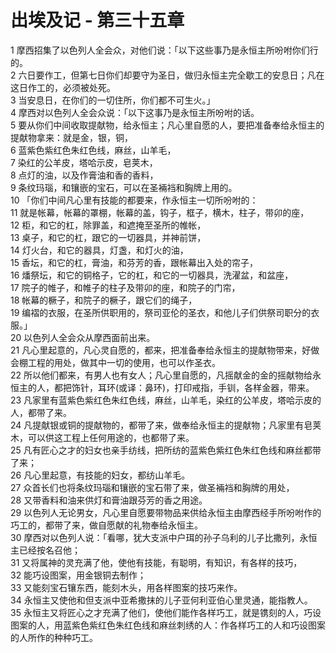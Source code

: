 # 出埃及记 - 第三十五章
  
 1 摩西招集了以色列人全会众，对他们说：「以下这些事乃是永恒主所吩咐你们行的。  
 2 六日要作工，但第七日你们却要守为圣日，做归永恒主完全歇工的安息日；凡在这日作工的，必须被处死。  
 3 当安息日，在你们的一切住所，你们都不可生火。」  
 4 摩西对以色列人全会众说：「以下这事乃是永恒主所吩咐的话。  
 5 要从你们中间收取提献物，给永恒主；凡心里自愿的人，要把准备奉给永恒主的提献物拿来：就是金，银，铜，  
 6 蓝紫色紫红色朱红色线，麻丝，山羊毛，  
 7 染红的公羊皮，塔哈示皮，皂荚木，  
 8 点灯的油，以及作膏油和香的香料，  
 9 条纹玛瑙，和镶嵌的宝石，可以在圣裲裆和胸牌上用的。  
 10 「你们中间凡心里有技能的都要来，作永恒主一切所吩咐的：  
 11 就是帐幕，帐幕的罩棚，帐幕的盖，钩子，框子，横木，柱子，带卯的座，  
 12 柜，和它的杠，除罪盖，和遮掩至圣所的帷帐，  
 13 桌子，和它的杠，跟它的一切器具，并神前饼，  
 14 灯火台，和它的器具，灯盏，和灯火的油，  
 15 香坛，和它的杠，膏油，和芬芳的香，跟帐幕出入处的帘子，  
 16 燔祭坛，和它的铜格子，它的杠，和它的一切器具，洗濯盆，和盆座，  
 17 院子的帷子，和帷子的柱子及带卯的座，和院子的门帘，  
 18 帐幕的橛子，和院子的橛子，跟它们的绳子，  
 19 编褶的衣服，在圣所供职用的，祭司亚伦的圣衣，和他儿子们供祭司职分的衣服。」  
 20 以色列人全会众从摩西面前出来。  
 21 凡心里起意的，凡心灵自愿的，都来，把准备奉给永恒主的提献物带来，好做会棚工程的用处，做其中一切的使用，也可以作圣衣。  
 22 所以他们都来，有男人也有女人；凡心里自愿的，凡摇献金的金的摇献物给永恒主的人，都把饰针，耳环(或译：鼻环)，打印戒指，手钏，各样金器，带来。  
 23 凡家里有蓝紫色紫红色朱红色线，麻丝，山羊毛，染红的公羊皮，塔哈示皮的人，都带了来。  
 24 凡提献银或铜的提献物的，都带了来，做奉给永恒主的提献物；凡家里有皂荚木，可以供这工程上任何用途的，也都带了来。  
 25 凡有匠心之才的妇女也亲手纺线，把所纺的蓝紫色紫红色朱红色线和麻丝都带了来；  
 26 凡心里起意，有技能的妇女，都纺山羊毛。  
 27 众首长们也将条纹玛瑙和镶嵌的宝石带了来，做圣裲裆和胸牌的用处，  
 28 又带香料和油来供灯和膏油跟芬芳的香之用途。  
 29 以色列人无论男女，凡心里自愿要带物品来供给永恒主由摩西经手所吩咐作的巧工的，都带了来，做自愿献的礼物奉给永恒主。  
 30 摩西对以色列人说：「看哪，犹大支派中户珥的孙子乌利的儿子比撒列，永恒主已经按名召他；  
 31 又将属神的灵充满了他，使他有技能，有聪明，有知识，有各样的技巧，  
 32 能巧设图案，用金银铜去制作；  
 33 又能刻宝石镶东西，能刻木头，用各样图案的技巧来作。  
 34 永恒主又使他和但支派中亚希撒抹的儿子亚何利亚伯心里灵通，能指教人。  
 35 永恒主又将匠心之才充满了他们，使他们能作各样巧工，就是镌刻的人，巧设图案的人，用蓝紫色紫红色朱红色线和麻丝刺绣的人：作各样巧工的人和巧设图案的人所作的种种巧工。